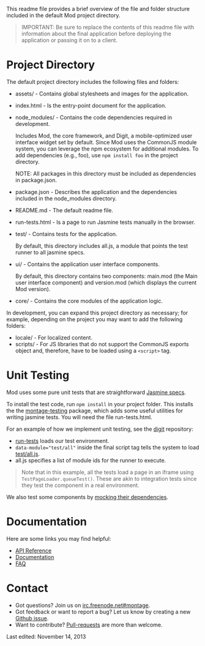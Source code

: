 
This readme file provides a brief overview of the file and folder structure
included in the default Mod project directory.

>IMPORTANT: Be sure to replace the contents of this readme file with information
about the final application before deploying the application or passing it on to
a client.

Project Directory
============

The default project directory includes the following files and folders:

* assets/  -  Contains global stylesheets and images for the application.
* index.html  -  Is the entry-point document for the application.
* node_modules/  -  Contains the code dependencies required in development.

    Includes Mod, the core framework, and Digit, a mobile-optimized user
    interface widget set by default. Since Mod uses the CommonJS module
    system, you can leverage the npm ecosystem for additional modules. To add
    dependencies (e.g., foo), use `npm install foo` in the project directory.

    NOTE: All packages in this directory must be included as dependencies
    in package.json.

* package.json  -  Describes the application and the dependencies included in
            the node_modules directory.
* README.md  -  The default readme file.
* run-tests.html  -  Is a page to run Jasmine tests manually in the browser.
* test/  -  Contains tests for the application.

    By default, this directory includes all.js, a module that points the test runner
    to all jasmine specs.

* ui/  -  Contains the application user interface components.

    By default, this directory contains two components: main.mod (the Main
    user interface component) and version.mod (which displays the current
    Mod version).

* core/  -  Contains the core modules of the application logic.

In development, you can expand this project directory as necessary; for example,
depending on the project you may want to add the following folders:

* locale/  -  For localized content.
* scripts/  -  For JS libraries that do not support the CommonJS exports object
           and, therefore, have to be loaded using a `<script>` tag.

Unit Testing
=========

Mod uses some pure unit tests that are straightforward [Jasmine specs][1].

To install the test code, run `npm install` in your project folder. This installs the
the [montage-testing][2] package, which adds some useful utilities for writing
jasmine tests. You will need the file run-tests.html.

For an example of how we implement unit testing, see the [digit][3] repository:

* [run-tests][4] loads our test environment.
* `data-module="test/all"` inside the final script tag tells the system to load [test/all.js][5].
* all.js specifies a list of module ids for the runner to execute.

>Note that in this example, all the tests load a page in an iframe using
`TestPageLoader.queueTest()`. These are akin to integration tests since they test
the component in a real environment.

We also test some components by [mocking their dependencies][6].

Documentation
============

Here are some links you may find helpful:

* [API Reference][7]
* [Documentation][8]
* [FAQ][9]

Contact
======

* Got questions? Join us on [irc.freenode.net#montage][10].
* Got feedback or want to report a bug? Let us know by creating a new [Github issue][11].
* Want to contribute? [Pull-requests][12] are more than welcome.

[1]: https://github.com/montagejs/montage/blob/master/test/core/super-spec.js        "Jasmine specs"
[2]: https://github.com/montagejs/montage-testing        "montage-testing"
[3]: https://github.com/montagejs/digit        "digit"
[4]: https://github.com/montagejs/digit/blob/master/run-tests.html        "run-tests"
[5]: https://github.com/montagejs/digit/tree/master/test        "test/all.js"
[6]: https://github.com/montagejs/montage/blob/master/test/base/abstract-button-spec.js        "mocking their dependencies"
[7]: http://montagejs.org/api/        "API Reference"
[8]: http://montagejs.org/docs/        "Documentation"
[9]: http://montagejs.org/docs/faq.html        "FAQ"
[10]: http://webchat.freenode.net/?channels=montage        "irc.freenode.net#montage"
[11]: https://github.com/montagejs/montage/issues        "Github issue"
[12]: https://github.com/montagejs/montage/pulls        "Pull-requests"

Last edited: November 14, 2013

